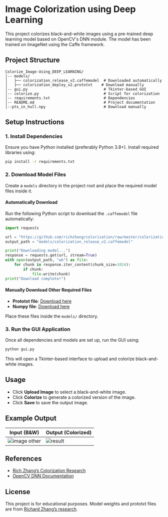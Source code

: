 # Image Colorization using Deep Learning

This project colorizes black-and-white images using a pre-trained deep learning model based on OpenCV's DNN module. The model has been trained on ImageNet using the Caffe framework.

## Project Structure

```
Colorize_Image-Using_DEEP_LEARNING/
│-- models/
│   ├── colorization_release_v2.caffemodel  # Downloaded automatically
│   ├── colorization_deploy_v2.prototxt    # Download manually
│-- gui.py                                  # Tkinter-based GUI
│-- colorize.py                             # Script for colorization
│-- requirements.txt                        # Dependencies
│-- README.md                               # Project documentation
│--pts_in_hull.npy                          # Download manually
```

## Setup Instructions

### 1. Install Dependencies

Ensure you have Python installed (preferably Python 3.8+). Install required libraries using:

```sh
pip install -r requirements.txt
```

### 2. Download Model Files

Create a `models` directory in the project root and place the required model files inside it.

#### **Automatically Download**

Run the following Python script to download the `.caffemodel` file automatically:

```python
import requests

url = "https://github.com/richzhang/colorization/raw/master/colorization/models/colorization_release_v2.caffemodel"
output_path = "models/colorization_release_v2.caffemodel"

print("Downloading model...")
response = requests.get(url, stream=True)
with open(output_path, "wb") as file:
    for chunk in response.iter_content(chunk_size=1024):
        if chunk:
            file.write(chunk)
print("Download complete!")
```

#### **Manually Download Other Required Files**

- **Prototxt file**: [Download here](https://github.com/richzhang/colorization/blob/master/colorization/models/colorization_deploy_v2.prototxt)
- **Numpy file**: [Download here](https://github.com/richzhang/colorization/blob/master/colorization/models/pts_in_hull.npy)

Place these files inside the `models/` directory.

### 3. Run the GUI Application

Once all dependencies and models are set up, run the GUI using:

```sh
python gui.py
```

This will open a Tkinter-based interface to upload and colorize black-and-white images.

## Usage

- Click **Upload Image** to select a black-and-white image.
- Click **Colorize** to generate a colorized version of the image.
- Click **Save** to save the output image.

## Example Output

| Input (B&W) | Output (Colorized) |
| ----------- | ------------------ |
|![image other](https://github.com/user-attachments/assets/b08167ea-cf1d-43ef-b5b2-8fb3bfc0b8e8)|![result](https://github.com/user-attachments/assets/d99b0c1f-eba9-4cb0-9590-b0ae0a26d339)

## References

- [Rich Zhang’s Colorization Research](https://richzhang.github.io/colorization/)
- [OpenCV DNN Documentation](https://docs.opencv.org/master/d6/d0f/group__dnn.html)

## License

This project is for educational purposes. Model weights and prototxt files are from [Richard Zhang’s research](https://github.com/richzhang/colorization/).
